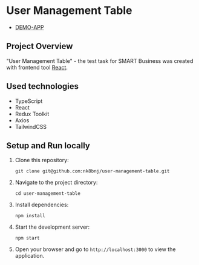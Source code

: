 # User Management Table

- [DEMO-APP](https://nk8bnj.github.io/user-management-table/)

## Project Overview

"User Management Table" - the test task for SMART Business was created with frontend tool [React](https://react.dev/).

## Used technologies

- TypeScript
- React
- Redux Toolkit
- Axios
- TailwindCSS

## Setup and Run locally

1. Clone this repository:

    ```
    git clone git@github.com:nk8bnj/user-management-table.git
    ```

2. Navigate to the project directory:

    ```
    cd user-management-table
    ```

3. Install dependencies:

    ```
    npm install
    ```

4. Start the development server:

    ```
    npm start
    ```
5. Open your browser and go to `http://localhost:3000` to view the application.

